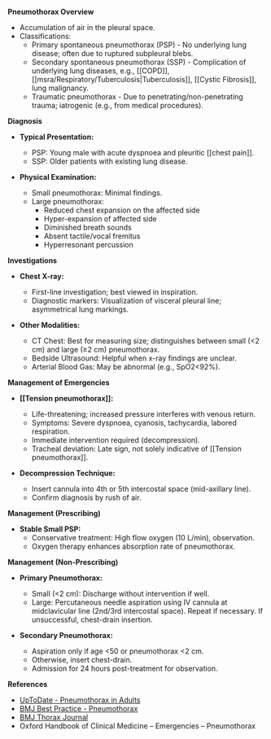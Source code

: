 **Pneumothorax Overview**
- Accumulation of air in the pleural space.
- Classifications:
  - Primary spontaneous pneumothorax (PSP) - No underlying lung disease; often due to ruptured subpleural blebs.
  - Secondary spontaneous pneumothorax (SSP) - Complication of underlying lung diseases, e.g., [[COPD]], [[msra/Respiratory/Tuberculosis|Tuberculosis]], [[Cystic Fibrosis]], lung malignancy.
  - Traumatic pneumothorax - Due to penetrating/non-penetrating trauma; iatrogenic (e.g., from medical procedures).

**Diagnosis**
- **Typical Presentation:**
  - PSP: Young male with acute dyspnoea and pleuritic [[chest pain]].
  - SSP: Older patients with existing lung disease.

- **Physical Examination:**
  - Small pneumothorax: Minimal findings.
  - Large pneumothorax: 
    - Reduced chest expansion on the affected side
    - Hyper-expansion of affected side
    - Diminished breath sounds
    - Absent tactile/vocal fremitus
    - Hyperresonant percussion

**Investigations**
- **Chest X-ray:**
  - First-line investigation; best viewed in inspiration.
  - Diagnostic markers: Visualization of visceral pleural line; asymmetrical lung markings.
  
- **Other Modalities:**
  - CT Chest: Best for measuring size; distinguishes between small (<2 cm) and large (≥2 cm) pneumothorax.
  - Bedside Ultrasound: Helpful when x-ray findings are unclear.
  - Arterial Blood Gas: May be abnormal (e.g., SpO2<92%).

**Management of Emergencies**
- **[[Tension pneumothorax]]:**
  - Life-threatening; increased pressure interferes with venous return.
  - Symptoms: Severe dyspnoea, cyanosis, tachycardia, labored respiration.
  - Immediate intervention required (decompression).
  - Tracheal deviation: Late sign, not solely indicative of [[Tension pneumothorax]].

- **Decompression Technique:**
  - Insert cannula into 4th or 5th intercostal space (mid-axillary line).
  - Confirm diagnosis by rush of air.
  
**Management (Prescribing)**
- **Stable Small PSP:**
  - Conservative treatment: High flow oxygen (10 L/min), observation.
  - Oxygen therapy enhances absorption rate of pneumothorax.

**Management (Non-Prescribing)**
- **Primary Pneumothorax:**
  - Small (<2 cm): Discharge without intervention if well.
  - Large: Percutaneous needle aspiration using IV cannula at midclavicular line (2nd/3rd intercostal space). Repeat if necessary. If unsuccessful, chest-drain insertion.

- **Secondary Pneumothorax:**
  - Aspiration only if age <50 or pneumothorax <2 cm.
  - Otherwise, insert chest-drain.
  - Admission for 24 hours post-treatment for observation.

**References**
- [UpToDate - Pneumothorax in Adults](https://www.uptodate.com/contents/pneumothorax-in-adults-epidemiology-and-etiology)
- [BMJ Best Practice - Pneumothorax](https://bestpractice.bmj.com/topics/en-gb/504)
- [BMJ Thorax Journal](https://thorax.bmj.com/content/78/11/1143)
- Oxford Handbook of Clinical Medicine – Emergencies – Pneumothorax